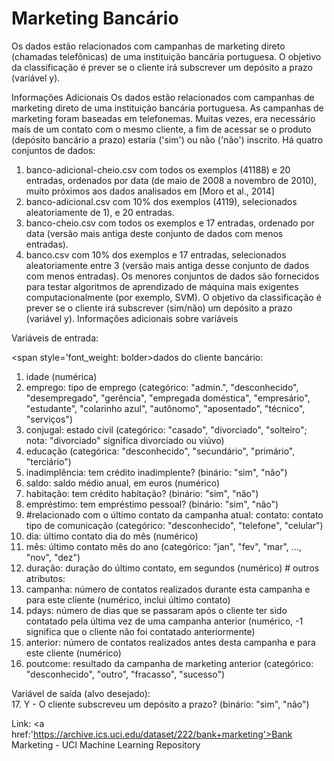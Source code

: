 # Marketing Bancário
Os dados estão relacionados com campanhas de marketing direto (chamadas telefônicas) de uma instituição bancária portuguesa. O objetivo da classificação é prever se o cliente irá subscrever um depósito a prazo (variável y).

Informações Adicionais
Os dados estão relacionados com campanhas de marketing direto de uma instituição bancária portuguesa. As campanhas de marketing foram baseadas em telefonemas. Muitas vezes, era necessário mais de um contato com o mesmo cliente, a fim de acessar se o produto (depósito bancário a prazo) estaria ('sim') ou não ('não') inscrito. 
Há quatro conjuntos de dados: 
1) banco-adicional-cheio.csv com todos os exemplos (41188) e 20 entradas, ordenados por data (de maio de 2008 a novembro de 2010), muito próximos aos dados analisados em [Moro et al., 2014]
2) banco-adicional.csv com 10% dos exemplos (4119), selecionados aleatoriamente de 1), e 20 entradas.
3) banco-cheio.csv com todos os exemplos e 17 entradas, ordenado por data (versão mais antiga deste conjunto de dados com menos entradas). 
4) banco.csv com 10% dos exemplos e 17 entradas, selecionados aleatoriamente entre 3 (versão mais antiga desse conjunto de dados com menos entradas). 
Os menores conjuntos de dados são fornecidos para testar algoritmos de aprendizado de máquina mais exigentes computacionalmente (por exemplo, SVM). 
O objetivo da classificação é prever se o cliente irá subscrever (sim/não) um depósito a prazo (variável y).
Informações adicionais sobre variáveis

Variáveis de entrada: 

<span style='font_weight: bolder>dados do cliente bancário:</span> 
1.	idade (numérica) 
2.	emprego: tipo de emprego (categórico: "admin.", "desconhecido", "desempregado", "gerência", "empregada doméstica", "empresário", "estudante", "colarinho azul", "autônomo", "aposentado", "técnico", "serviços") 
3.	conjugal: estado civil (categórico: "casado", "divorciado", "solteiro"; nota: "divorciado" significa divorciado ou viúvo)
4.	educação (categórica: "desconhecido", "secundário", "primário", "terciário") 
5.	inadimplência: tem crédito inadimplente? (binário: "sim", "não") 
6.	saldo: saldo médio anual, em euros (numérico)
7.	habitação: tem crédito habitação? (binário: "sim", "não") 
8.	empréstimo: tem empréstimo pessoal? (binário: "sim", "não") 
9.	#relacionado com o último contato da campanha atual:
contato: contato tipo de comunicação (categórico: "desconhecido", "telefone", "celular") 
10.	dia: último contato dia do mês (numérico) 
11.	mês: último contato mês do ano (categórico: "jan",  "fev",  "mar", ...,  "nov", "dez") 
12.	duração: duração do último contato, em segundos (numérico) # outros atributos: 
13.	campanha: número de contatos realizados durante esta campanha e para este cliente (numérico, inclui último contato) 
14.	pdays: número de dias que se passaram após o cliente ter sido contatado pela última vez de uma campanha anterior (numérico, -1 significa que o cliente não foi contatado anteriormente) 
15.	anterior: número de contatos realizados antes desta campanha e para este cliente (numérico) 
16.	poutcome: resultado da campanha de marketing anterior (categórico: "desconhecido", "outro", "fracasso", "sucesso") 

Variável de saída (alvo desejado):  
17.	Y - O cliente subscreveu um depósito a prazo? (binário: "sim", "não")

Link: <a href:'https://archive.ics.uci.edu/dataset/222/bank+marketing'>Bank Marketing - UCI Machine Learning Repository</a>

